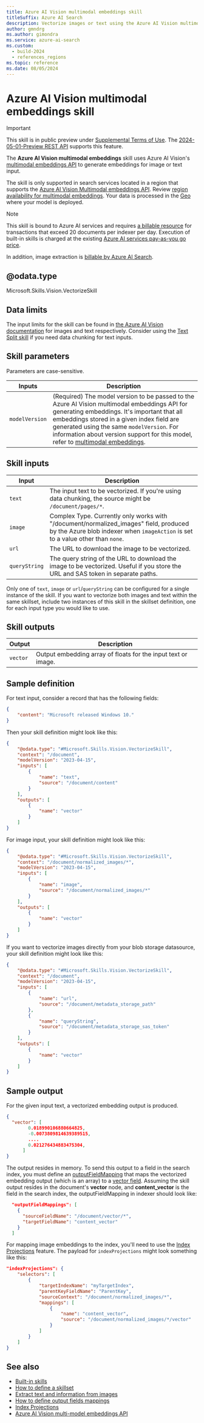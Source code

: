 ```yaml
---
title: Azure AI Vision multimodal embeddings skill
titleSuffix: Azure AI Search
description: Vectorize images or text using the Azure AI Vision multimodal embeddings API.
author: gmndrg
ms.author: gimondra
ms.service: azure-ai-search
ms.custom:
  - build-2024
  - references_regions
ms.topic: reference
ms.date: 08/05/2024
---
```


# Azure AI Vision multimodal embeddings skill

> [!IMPORTANT] 
> This skill is in public preview under [Supplemental Terms of Use](https://azure.microsoft.com/support/legal/preview-supplemental-terms/). The [2024-05-01-Preview REST API](/rest/api/searchservice/skillsets/create-or-update?view=rest-searchservice-2024-05-01-Preview&preserve-view=true) supports this feature.

The **Azure AI Vision multimodal embeddings** skill uses Azure AI Vision's [multimodal embeddings API](/azure/ai-services/computer-vision/concept-image-retrieval) to generate embeddings for image or text input.

The skill is only supported in search services located in a region that supports the [Azure AI Vision Multimodal embeddings API](/azure/ai-services/computer-vision/how-to/image-retrieval). Review [region availability for multimodal embeddings](/azure/ai-services/computer-vision/overview-image-analysis?tabs=4-0#region-availability). Your data is processed in the [Geo](https://azure.microsoft.com/explore/global-infrastructure/data-residency/) where your model is deployed. 

> [!NOTE]
> This skill is bound to Azure AI services and requires [a billable resource](cognitive-search-attach-cognitive-services.md) for transactions that exceed 20 documents per indexer per day. Execution of built-in skills is charged at the existing [Azure AI services pay-as-you go price](https://azure.microsoft.com/pricing/details/cognitive-services/).
>
> In addition, image extraction is [billable by Azure AI Search](https://azure.microsoft.com/pricing/details/search/).
>

## @odata.type  

Microsoft.Skills.Vision.VectorizeSkill

## Data limits

The input limits for the skill can be found in [the Azure AI Vision documentation](/azure/ai-services/computer-vision/concept-image-retrieval#input-requirements) for images and text respectively. Consider using the [Text Split skill](cognitive-search-skill-textsplit.md) if you need data chunking for text inputs.

## Skill parameters

Parameters are case-sensitive.

| Inputs | Description |
|---------------------|-------------|
| `modelVersion` | (Required) The model version to be passed to the Azure AI Vision multimodal embeddings API for generating embeddings. It's important that all embeddings stored in a given index field are generated using the same `modelVersion`. For information about version support for this model, refer to [multimodal embeddings](/azure/ai-services/computer-vision/concept-image-retrieval#what-are-vector-embeddings).|

## Skill inputs

| Input	 | Description |
|--------------------|-------------|
| `text` | The input text to be vectorized. If you're using data chunking, the source might be `/document/pages/*`. |
| `image` | Complex Type. Currently only works with "/document/normalized_images" field, produced by the Azure blob indexer when ```imageAction``` is set to a value other than ```none```. |
| `url` | The URL to download the image to be vectorized. |
| `queryString` | The query string of the URL to download the image to be vectorized. Useful if you store the URL and SAS token in separate paths. |

Only one of `text`, `image` or `url`/`queryString` can be configured for a single instance of the skill. If you want to vectorize both images and text within the same skillset, include two instances of this skill in the skillset definition, one for each input type you would like to use.

## Skill outputs

| Output	 | Description |
|--------------------|-------------|
| `vector` | Output embedding array of floats for the input text or image. |

## Sample definition

For text input, consider a record that has the following fields:

```json
{
    "content": "Microsoft released Windows 10."
}
```

Then your skill definition might look like this:

```json
{ 
    "@odata.type": "#Microsoft.Skills.Vision.VectorizeSkill", 
    "context": "/document", 
    "modelVersion": "2023-04-15", 
    "inputs": [ 
        { 
            "name": "text", 
            "source": "/document/content" 
        } 
    ], 
    "outputs": [ 
        { 
            "name": "vector"
        } 
    ] 
} 

```

For image input, your skill definition might look like this:

```json
{
    "@odata.type": "#Microsoft.Skills.Vision.VectorizeSkill",
    "context": "/document/normalized_images/*",
    "modelVersion": "2023-04-15", 
    "inputs": [
        {
            "name": "image",
            "source": "/document/normalized_images/*"
        }
    ],
    "outputs": [
        {
            "name": "vector"
        }
    ]
}
```

If you want to vectorize images directly from your blob storage datasource, your skill definition might look like this:

```json
{
    "@odata.type": "#Microsoft.Skills.Vision.VectorizeSkill",
    "context": "/document",
    "modelVersion": "2023-04-15", 
    "inputs": [
        {
            "name": "url",
            "source": "/document/metadata_storage_path"
        },
        {
            "name": "queryString",
            "source": "/document/metadata_storage_sas_token"
        }
    ],
    "outputs": [
        {
            "name": "vector"
        }
    ]
}
```

## Sample output

For the given input text, a vectorized embedding output is produced.

```json
{
  "vector": [
        0.018990106880664825,
        -0.0073809814639389515,
        .... 
        0.021276434883475304,
      ]
}
```

The output resides in memory. To send this output to a field in the search index, you must define an [outputFieldMapping](cognitive-search-output-field-mapping.md) that maps the vectorized embedding output (which is an array) to a [vector field](vector-search-how-to-create-index.md). Assuming the skill output resides in the document's **vector** node, and **content_vector** is the field in the search index, the outputFieldMapping in indexer should look like:

```json
  "outputFieldMappings": [
    {
      "sourceFieldName": "/document/vector/*",
      "targetFieldName": "content_vector"
    }
  ]
```

For mapping image embeddings to the index, you'll need to use the [Index Projections](index-projections-concept-intro.md) feature. The payload for `indexProjections` might look something like this:

```json
"indexProjections": {
    "selectors": [
        {
            "targetIndexName": "myTargetIndex",
            "parentKeyFieldName": "ParentKey",
            "sourceContext": "/document/normalized_images/*",
            "mappings": [
                {
                    "name": "content_vector",
                    "source": "/document/normalized_images/*/vector"
                }
            ]
        }
    ]
}
```

## See also

+ [Built-in skills](cognitive-search-predefined-skills.md)
+ [How to define a skillset](cognitive-search-defining-skillset.md)
+ [Extract text and information from images](cognitive-search-concept-image-scenarios.md)
+ [How to define output fields mappings](cognitive-search-output-field-mapping.md)
+ [Index Projections](index-projections-concept-intro.md)
+ [Azure AI Vision multi-model embeddings API](/azure/ai-services/computer-vision/concept-image-retrieval)
